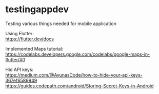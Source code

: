 # testingappdev

Testing various things needed for mobile application   

Using Flutter:    
https://flutter.dev/docs

Implemented Maps tutorial:   
https://codelabs.developers.google.com/codelabs/google-maps-in-flutter/#0

Hid API keys:   
https://medium.com/@AyunasCode/how-to-hide-your-api-keys-367ef6589949  
https://guides.codepath.com/android/Storing-Secret-Keys-in-Android

